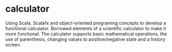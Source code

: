 # calculator
Using Scala, Scalafx and object-oriented programing concepts to develop a functional calculator.
Borrowed elements of a scientific calculator to make it more functional.
The calculator supports basic mathematical operations, the use of parenthesis, changing values to positive/negative state and a history screen.
